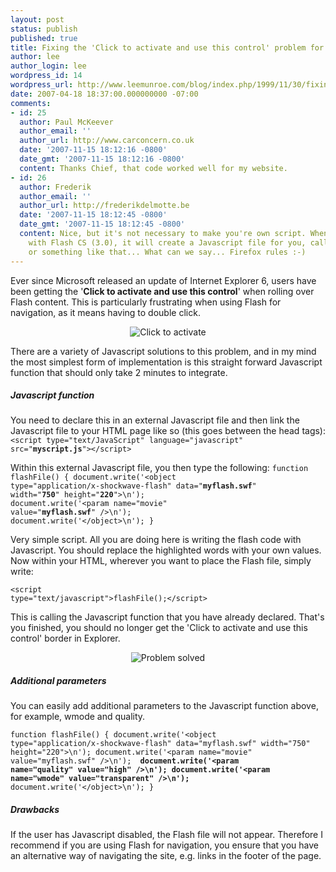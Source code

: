 ```yaml
---
layout: post
status: publish
published: true
title: Fixing the 'Click to activate and use this control' problem for Flash in Explorer
author: lee
author_login: lee
wordpress_id: 14
wordpress_url: http://www.leemunroe.com/blog/index.php/1999/11/30/fixing-the-click-to-activate-and-use-this-control-problem-for-flash-in-explorer/
date: 2007-04-18 18:37:00.000000000 -07:00
comments:
- id: 25
  author: Paul McKeever
  author_email: ''
  author_url: http://www.carconcern.co.uk
  date: '2007-11-15 18:12:16 -0800'
  date_gmt: '2007-11-15 18:12:16 -0800'
  content: Thanks Chief, that code worked well for my website.
- id: 26
  author: Frederik
  author_email: ''
  author_url: http://frederikdelmotte.be
  date: '2007-11-15 18:12:45 -0800'
  date_gmt: '2007-11-15 18:12:45 -0800'
  content: Nice, but it's not necessary to make you're own script. When you publish
    with Flash CS (3.0), it will create a Javascript file for you, called 'ActiveContent'
    or something like that... What can we say... Firefox rules :-)
---
```

Ever since Microsoft released an update of Internet Explorer 6, users have been getting the '<strong>Click to activate and use this control</strong>' when rolling over Flash content. This is particularly frustrating when using Flash for navigation, as it means having to double click.
<p align="center"><img src="http://www.leemunroe.com/wp-content/uploads/2007/11/click2.jpg" alt="Click to activate" /></p>
There are a variety of Javascript solutions to this problem, and in my mind the most simplest form of implementation is this straight forward Javascript function that should only take 2 minutes to integrate.
<h5>Javascript function</h5>
You need to declare this in an external Javascript file and then link the Javascript file to your HTML page like so (this goes between the head tags):
<code>&lt;script type="text/JavaScript" language="javascript" src="<strong>myscript.js</strong>"&gt;&lt;/script&gt;</code>

Within this external Javascript file, you then type the following:
<code>function flashFile() {
document.write('&lt;object type="application/x-shockwave-flash" data="<strong>myflash.swf</strong>" width="<strong>750</strong>" height="<strong>220</strong>"&gt;\n');
document.write('&lt;param name="movie" value="<strong>myflash.swf</strong>" /&gt;\n');
document.write('&lt;/object&gt;\n'); } </code>

Very simple script. All you are doing here is writing the flash code with Javascript. You should replace the highlighted words with your own values.  Now within your HTML, wherever you want to place the Flash file, simply write:

<code>&lt;script type="text/javascript"&gt;flashFile();&lt;/script&gt;</code>

This is calling the Javascript function that you have already declared.  That's you finished, you should no longer get the 'Click to activate and use this control' border in Explorer.
<p align="center"><img src="http://www.leemunroe.com/wp-content/uploads/2007/11/click1.jpg" alt="Problem solved" /></p>

<h5>Additional parameters</h5>
You can easily add additional parameters to the Javascript function above, for example, wmode and quality.

<code>function flashFile() {
document.write('&lt;object type="application/x-shockwave-flash" data="myflash.swf" width="750" height="220"&gt;\n');
document.write('&lt;param name="movie" value="myflash.swf" /&gt;\n'); <strong>
document.write('&lt;param name="quality" value="high" /&gt;\n');
document.write('&lt;param name="wmode" value="transparent" /&gt;\n');</strong>
document.write('&lt;/object&gt;\n'); }</code>
<h5>Drawbacks</h5>
If the user has Javascript disabled, the Flash file will not appear. Therefore I recommend if you are using Flash for navigation, you ensure that you have an alternative way of navigating the site, e.g. links in the footer of the page.
